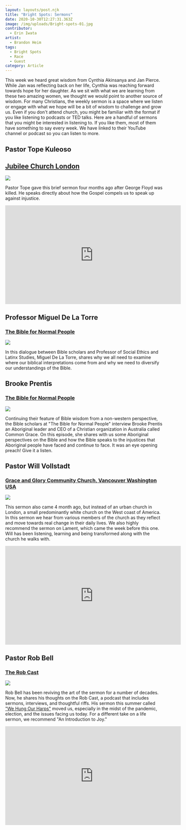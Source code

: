 ```yaml
---
layout: layouts/post.njk
title: "Bright Spots: Sermons"
date: 2020-10-30T12:27:31.363Z
image: /img/uploads/Bright-spots-01.jpg
contributor:
  - Erin Iwata
artist:
  - Brandon Heim
tags:
  - Bright Spots
  - Race
  - Guest
category: Article
---
```

This week we heard great wisdom from Cynthia Akinsanya and Jan Pierce. While Jan was reflecting back on her life, Cynthia was reaching forward towards hope for her daughter. As we sit with what we are learning from these two amazing women, we thought we would point to another source of wisdom. For many Christians, the weekly sermon is a space where we listen or engage with what we hope will be a bit of wisdom to challenge and grow us. Even if you don't attend church, you might be familiar with the format if you like listening to podcasts or TED talks.  Here are a handful of sermons that you might be interested in listening to. If you like them, most of them have something to say every week. We have linked to their YouTube channel or podcast so you can listen to more. 



## **Pastor Tope Kuleoso**

## **[Jubilee Church London](https://www.youtube.com/channel/UCUwZP1WZYwzkiByeHoU-Vdw)**

![](/img/uploads/jubliee-church-london.jpg)

Pastor Tope gave this brief sermon four months ago after George Floyd was killed. He speaks directly about how the Gospel compels us to speak up against injustice. 

<iframe width="560" height="315" src="https://www.youtube.com/embed/6XZx0BeqOAY" frameborder="0" allow="accelerometer; autoplay; clipboard-write; encrypted-media; gyroscope; picture-in-picture" allowfullscreen></iframe>



## Professor Miguel De La Torre

### [The Bible for Normal People](https://thebiblefornormalpeople.podbean.com/e/episode-127-miguel-de-la-torre-diverse-voices-in-biblical-scholarship/)

![](/img/uploads/miguel_de_la_torre_.jpg)

In this dialogue between Bible scholars and Professor of Social Ethics and Latinx Studies, Miguel De La Torre, shares why we all need to examine where our biblical interpretations come from and why we need to diversify our understandings of the Bible.

## Brooke Prentis

### [The Bible for Normal People ](https://thebiblefornormalpeople.podbean.com/e/episode-129-brooke-prentis-reading-the-bible-through-aboriginal-eyes/)

![](/img/uploads/brooke_prentis.jpg)

Continuing their feature of Bible wisdom from a non-western perspective, the Bible scholars at "The Bible for Normal People" interview Brooke Prentis an Aboriginal leader and CEO of a Christian organization in Australia called Common Grace. On this episode, she shares with us some Aboriginal perspectives on the Bible and how the Bible speaks to the injustices that Aboriginal people have faced and continue to face. It was an eye opening preach! Give it a listen. 

## Pastor Will Vollstadt

### [Grace and Glory Community Church, Vancouver Washington USA](https://www.youtube.com/channel/UCkKZvFJ_jbKm02XH8tJ2XQg/videos)

![](/img/uploads/grace-and-glory-logo.jpg)

This sermon also came 4 month ago, but instead of an urban church in London, a small predominantly white church on the West coast of America. In this sermon we hear from various members of the church as they reflect and move towards real change in their daily lives. We also highly recommend the sermon on Lament, which came the week before this one. Will has been listening, learning and being transformed along with the church he walks with. 

<iframe width="560" height="315" src="https://www.youtube.com/embed/v1E-yakuo5g" frameborder="0" allow="accelerometer; autoplay; clipboard-write; encrypted-media; gyroscope; picture-in-picture" allowfullscreen></iframe>



## Pastor Rob Bell

### [The Rob Cast](https://robbell.com/portfolio/robcast/)

![](/img/uploads/robcast.jpeg)

Rob Bell has been reviving the art of the sermon for a number of decades. Now, he shares his thoughts on the Rob Cast, a podcast that includes sermons, interviews, and thoughtful riffs. His sermon this summer called ["We Hung Our Harps"](https://robbell.podbean.com/e/we-hung-our-harps/) moved us, especially in the midst of the pandemic, election, and the issues facing us today. For a different take on a life sermon, we recommend "An Introduction to Joy."

<iframe width="560" height="315" src="https://www.youtube.com/embed/sA7LmEn3xyc" frameborder="0" allow="accelerometer; autoplay; clipboard-write; encrypted-media; gyroscope; picture-in-picture" allowfullscreen></iframe>